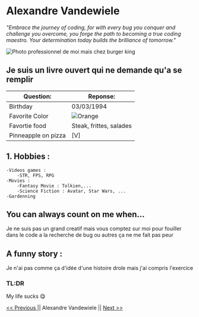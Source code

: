 # Alexandre  Vandewiele

*"Embrace the journey of coding, for with every bug you conquer and challenge you overcome, you forge the path to becoming a true coding maestro. Your determination today builds the brilliance of tomorrow."*

![Photo professionnel de moi mais chez burger king](IMG_20200707_115824.jpg)

## Je suis un livre ouvert qui ne demande qu'a se remplir

| Question:  |  Reponse:|
|---|---|
| Birthday | 03/03/1994 |
| Favorite Color| ![Orange](https://placehold.co/15x15/ff6600/ff6600.png) |
| Favortie food |  Steak, frittes, salades  |
| Pinneapple on pizza | [V]  |

## 1. Hobbies :
    -Videos games :
        -STR, FPS, RPG
    -Movies :
        -Fantasy Movie : Tolkien,...
        -Science Fiction : Avatar, Star Wars, ...
    -Gardenning

## You can always count on me when...

Je ne suis pas un grand creatif mais vous comptez sur moi pour fouiller dans le code a la recherche de bug ou autres ça ne me fait pas peur

## A funny story :

Je n'ai pas comme ça d'idée d'une histoire drole mais j'ai compris l'exercice

### TL:DR

My life sucks :yum:

[<< Previous ](https://github.com/dorianvde/markdown-challenge "Dorian vanden eyde") || Alexandre Vandewiele || [Next >> ](https://github.com/v-alex-dev/personalIntro "Alexandre Vens") 
